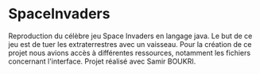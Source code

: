 # SpaceInvaders
Reproduction du célèbre jeu Space Invaders en langage java. Le but de ce jeu est de tuer les extraterrestres avec un vaisseau. Pour la création de ce projet nous avions accès à différentes ressources, notamment les fichiers concernant l'interface. Projet réalisé avec Samir BOUKRI. 
